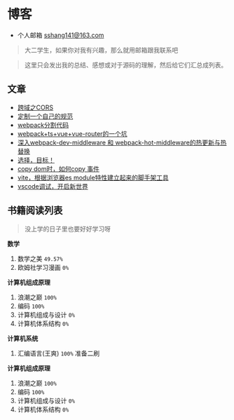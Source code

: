 # 博客

- 个人邮箱 sshang141@163.com
> 大二学生，如果你对我有兴趣，那么就用邮箱跟我联系吧

> 这里只会发出我的总结、感想或对于源码的理解，然后给它们汇总成列表。

## 文章
- [跨域之CORS](./articles/will/跨域之CORS.md)
- [定制一个自己的规范](./articles/will/规范.md)
- [webpack分割代码](./articles/will/webpack打包分割代码.md)
- [webpack+ts+vue+vue-router的一个坑](./articles/will/webpack+ts+vue+vue-router的一个坑.md)
- [深入webpack-dev-middleware 和 webpack-hot-middleware的热更新与热替换](https://github.com/shulandmimi/blog/issues/2)
- [选择，目标！](https://github.com/shulandmimi/blog/issues/3)
- [copy dom时，如何copy 事件](https://github.com/shulandmimi/blog/issues/5)
- [vite，根据浏览器es module特性建立起来的脚手架工具](https://github.com/shulandmimi/blog/issues/6)
- [vscode调试，开启新世界](https://github.com/shulandmimi/blog/issues/7)


## 书籍阅读列表
> 没上学的日子里也要好好学习呀

**数学**
1. 数学之美 `49.57%`
2. 欧姆社学习漫画 `0%`
  
**计算机组成原理**
1. 浪潮之巅 `100%`
2. 编码 `100%`
3. 计算机组成与设计 `0%`
4. 计算机体系结构 `0%`

**计算机系统**
1. 汇编语言(王爽)  `100%` 准备二刷

**计算机组成原理**
1. 浪潮之巅 `100%`
2. 编码 `100%`
3. 计算机组成与设计 `0%`
4. 计算机体系结构 `0%`
